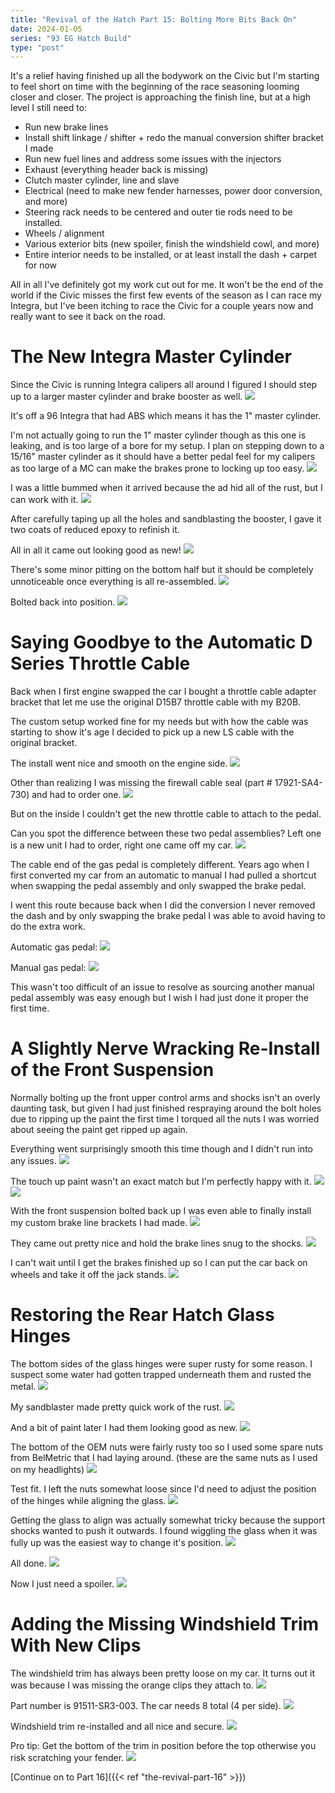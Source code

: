```yaml
---
title: "Revival of the Hatch Part 15: Bolting More Bits Back On"
date: 2024-01-05
series: "93 EG Hatch Build"
type: "post"
---
```


It's a relief having finished up all the bodywork on the Civic but I'm starting to feel short on time with the beginning of the race seasoning looming closer and closer. The project is approaching the finish line, but at a high level I still need to:

- Run new brake lines
- Install shift linkage / shifter + redo the manual conversion shifter bracket I made
- Run new fuel lines and address some issues with the injectors
- Exhaust (everything header back is missing)
- Clutch master cylinder, line and slave
- Electrical (need to make new fender harnesses, power door conversion, and more)
- Steering rack needs to be centered and outer tie rods need to be installed.
- Wheels / alignment
- Various exterior bits (new spoiler, finish the windshield cowl, and more)
- Entire interior needs to be installed, or at least install the dash + carpet for now

All in all I've definitely got my work cut out for me. It won't be the end of the world if the Civic misses the first few events of the season as I can race my Integra, but I've been itching to race the Civic for a couple years now and really want to see it back on the road.

# The New Integra Master Cylinder

Since the Civic is running Integra calipers all around I figured I should step up to a larger master cylinder and brake booster as well.
![](images/1.jpg)

It's off a 96 Integra that had ABS which means it has the 1" master cylinder.

I'm not actually going to run the 1" master cylinder though as this one is leaking, and is too large of a bore for my setup. I plan on stepping down to a 15/16" master cylinder as it should have a better pedal feel for my calipers as too large of a MC can make the brakes prone to locking up too easy.
![](images/2.jpg)

I was a little bummed when it arrived because the ad hid all of the rust, but I can work with it.
![](images/3.jpg)

After carefully taping up all the holes and sandblasting the booster, I gave it two coats of reduced epoxy to refinish it.

All in all it came out looking good as new!
![](images/4.jpg)

There's some minor pitting on the bottom half but it should be completely unnoticeable once everything is all re-assembled.
![](images/5.jpg)

Bolted back into position.
![](images/6.jpg)

# Saying Goodbye to the Automatic D Series Throttle Cable

Back when I first engine swapped the car I bought a throttle cable adapter bracket that let me use the original D15B7 throttle cable with my B20B.

The custom setup worked fine for my needs but with how the cable was starting to show it's age I decided to pick up a new LS cable with the original bracket.

The install went nice and smooth on the engine side.
![](images/7.jpg)

Other than realizing I was missing the firewall cable seal (part # 17921-SA4-730) and had to order one.
![](images/9.jpg)

But on the inside I couldn't get the new throttle cable to attach to the pedal.

Can you spot the difference between these two pedal assemblies? Left one is a new unit I had to order, right one came off my car.
![](images/10.jpg)

The cable end of the gas pedal is completely different. Years ago when I first converted my car from an automatic to manual I had pulled a shortcut when swapping the pedal assembly and only swapped the brake pedal.

I went this route because back when I did the conversion I never removed the dash and by only swapping the brake pedal I was able to avoid having to do the extra work.

Automatic gas pedal:
![](images/11.jpg)

Manual gas pedal:
![](images/12.jpg)

This wasn't too difficult of an issue to resolve as sourcing another manual pedal assembly was easy enough but I wish I had just done it proper the first time.

# A Slightly Nerve Wracking Re-Install of the Front Suspension

Normally bolting up the front upper control arms and shocks isn't an overly daunting task, but given I had just finished respraying around the bolt holes due to ripping up the paint the first time I torqued all the nuts I was worried about seeing the paint get ripped up again.

Everything went surprisingly smooth this time though and I didn't run into any issues.
![](images/13.jpg)

The touch up paint wasn't an exact match but I'm perfectly happy with it.
![](images/14.jpg)
![](images/15.jpg)

With the front suspension bolted back up I was even able to finally install my custom brake line brackets I had made.
![](images/16.jpg)

They came out pretty nice and hold the brake lines snug to the shocks.
![](images/17.jpg)

I can't wait until I get the brakes finished up so I can put the car back on wheels and take it off the jack stands.
![](images/18.jpg)

# Restoring the Rear Hatch Glass Hinges

The bottom sides of the glass hinges were super rusty for some reason. I suspect some water had gotten trapped underneath them and rusted the metal.
![](images/19.jpg)

My sandblaster made pretty quick work of the rust.
![](images/20.jpg)

And a bit of paint later I had them looking good as new.
![](images/21.jpg)

The bottom of the OEM nuts were fairly rusty too so I used some spare nuts from BelMetric that I had laying around. (these are the same nuts as I used on my headlights)
![](images/23.jpg)

Test fit. I left the nuts somewhat loose since I'd need to adjust the position of the hinges while aligning the glass.
![](images/22.jpg)

Getting the glass to align was actually somewhat tricky because the support shocks wanted to push it outwards. I found wiggling the glass when it was fully up was the easiest way to change it's position.
![](images/24.jpg)

All done.
![](images/25.jpg)

Now I just need a spoiler.
![](images/26.jpg)

# Adding the Missing Windshield Trim With New Clips

The windshield trim has always been pretty loose on my car. It turns out it was because I was missing the orange clips they attach to.
![](images/27.jpg)

Part number is 91511-SR3-003. The car needs 8 total (4 per side).
![](images/28.jpg)

Windshield trim re-installed and all nice and secure.
![](images/29.jpg)

Pro tip: Get the bottom of the trim in position before the top otherwise you risk scratching your fender.
![](images/30.jpg)

[Continue on to Part 16]({{< ref "the-revival-part-16" >}})
